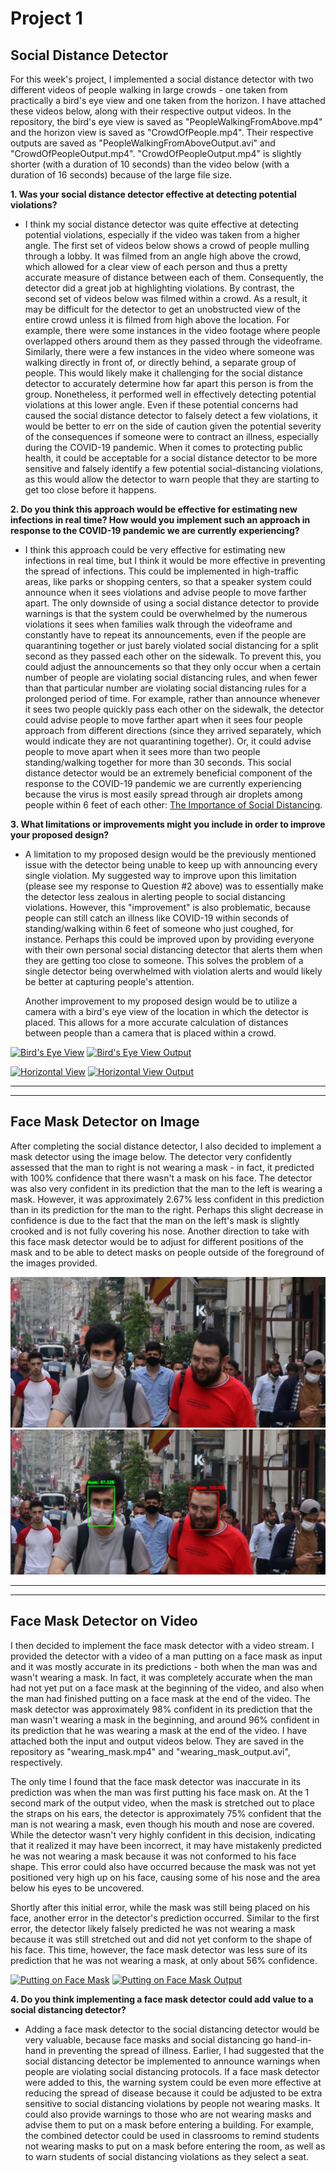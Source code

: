 # Project 1

## Social Distance Detector

For this week's project, I implemented a social distance detector with two different videos of people walking in large crowds - one taken from practically a bird's eye view and one taken from the horizon.  I have attached these videos below, along with their respective output videos. In the repository, the bird's eye view is saved as "PeopleWalkingFromAbove.mp4" and the horizon view is saved as "CrowdOfPeople.mp4".  Their respective outputs are saved as "PeopleWalkingFromAboveOutput.avi" and "CrowdOfPeopleOutput.mp4".  "CrowdOfPeopleOutput.mp4" is slightly shorter (with a duration of 10 seconds) than the video below (with a duration of 16 seconds) because of the large file size.

**1. Was your social distance detector effective at detecting potential violations?**
*   I think my social distance detector was quite effective at detecting potential violations, especially if the video was taken from a higher angle.  The first set of videos below shows a crowd of people mulling through a lobby.  It was filmed from an angle high above the crowd, which allowed for a clear view of each person and thus a pretty accurate measure of distance between each of them.  Consequently, the detector did a great job at highlighting violations.  By contrast, the second set of videos below was filmed within a crowd.  As a result, it may be difficult for the detector to get an unobstructed view of the entire crowd unless it is filmed from high above the location.  For example, there were some instances in the video footage where people overlapped others around them as they passed through the videoframe.  Similarly, there were a few instances in the video where someone was walking directly in front of, or directly behind, a separate group of people.  This would likely make it challenging for the social distance detector to accurately determine how far apart this person is from the group.  Nonetheless, it performed well in effectively detecting potential violations at this lower angle.  Even if these potential concerns had caused the social distance detector to falsely detect a few violations, it would be better to err on the side of caution given the potential severity of the consequences if someone were to contract an illness, especially during the COVID-19 pandemic.  When it comes to protecting public health, it could be acceptable for a social distance detector to be more sensitive and falsely identify a few potential social-distancing violations, as this would allow the detector to warn people that they are starting to get too close before it happens.

**2. Do you think this approach would be effective for estimating new infections in real time?  How would you implement such an approach in response to the COVID-19 pandemic we are currently experiencing?**

*    I think this approach could be very effective for estimating new infections in real time, but I think it would be more effective in preventing the spread of infections.  This could be implemented in high-traffic areas, like parks or shopping centers, so that a speaker system could announce when it sees violations and advise people to move farther apart.  The only downside of using a social distance detector to provide warnings is that the system could be overwhelmed by the numerous violations it sees when families walk through the videoframe and constantly have to repeat its announcements, even if the people are quarantining together or just barely violated social distancing for a split second as they passed each other on the sidewalk.  To prevent this, you could adjust the announcements so that they only occur when a certain number of people are violating social distancing rules, and when fewer than that particular number are violating social distancing rules for a prolonged period of time.  For example, rather than announce whenever it sees two people quickly pass each other on the sidewalk, the detector could advise people to move farther apart when it sees four people approach from different directions (since they arrived separately, which would indicate they are not quarantining together).  Or, it could advise people to move apart when it sees more than two people standing/walking together for more than 30 seconds.  This social distance detector would be an extremely beneficial component of the response to the COVID-19 pandemic we are currently experiencing because the virus is most easily spread through air droplets among people within 6 feet of each other:  [The Importance of Social Distancing](https://www.cdc.gov/coronavirus/2019-ncov/prevent-getting-sick/social-distancing.html).

**3. What limitations or improvements might you include in order to improve your proposed design?**
*    A limitation to my proposed design would be the previously mentioned issue with the detector being unable to keep up with announcing every single violation.  My suggested way to improve upon this limitation (please see my response to Question #2 above) was to essentially make the detector less zealous in alerting people to social distancing violations.  However, this "improvement" is also problematic, because people can still catch an illness like COVID-19 within seconds of standing/walking within 6 feet of someone who just coughed, for instance.  Perhaps this could be improved upon by providing everyone with their own personal social distancing detector that alerts them when they are getting too close to someone.  This solves the problem of a single detector being overwhelmed with violation alerts and would likely be better at capturing people's attention.

     Another improvement to my proposed design would be to utilize a camera with a bird's eye view of the location in which the detector is placed.  This allows for a more accurate calculation of distances between people than a camera that is placed within a crowd.


[![Bird's Eye View](http://img.youtube.com/vi/TC7n-eiKW5g/0.jpg)](https://www.youtube.com/watch?v=TC7n-eiKW5g)
[![Bird's Eye View Output](http://img.youtube.com/vi/F0czsZuDzzE/0.jpg)](https://www.youtube.com/watch?v=F0czsZuDzzE)

[![Horizontal View](http://img.youtube.com/vi/mQUsiAK9dSw/0.jpg)](https://www.youtube.com/watch?v=mQUsiAK9dSw)
[![Horizontal View Output](http://img.youtube.com/vi/ks1WRvpHM_M/0.jpg)](https://www.youtube.com/watch?v=ks1WRvpHM_M)

***
---

## Face Mask Detector on Image

   After completing the social distance detector, I also decided to implement a mask detector using the image below.  The detector very confidently assessed that the man to right is not wearing a mask - in fact, it predicted with 100% confidence that there wasn't a mask on his face.  The detector was also very confident in its prediction that the man to the left is wearing a mask.  However, it was approximately 2.67% less confident in this prediction than in its prediction for the man to the right.  Perhaps this slight decrease in confidence is due to the fact that the man on the left's mask is slightly crooked and is not fully covering his nose.  Another direction to take with this face mask detector would be to adjust for different positions of the mask and to be able to detect masks on people outside of the foreground of the images provided.

![](mask.jpg)  ![](mask_detected.PNG)

***
---

## Face Mask Detector on Video

   I then decided to implement the face mask detector with a video stream.  I provided the detector with a video of a man putting on a face mask as input and it was mostly accurate in its predictions - both when the man was and wasn't wearing a mask.  In fact, it was completely accurate when the man had not yet put on a face mask at the beginning of the video, and also when the man had finished putting on a face mask at the end of the video.  The mask detector was approximately 98% confident in its prediction that the man wasn't wearing a mask in the beginning, and around 96% confident in its prediction that he was wearing a mask at the end of the video.  I have attached both the input and output videos below.  They are saved in the repository as "wearing_mask.mp4" and "wearing_mask_output.avi", respectively.  

   The only time I found that the face mask detector was inaccurate in its prediction was when the man was first putting his face mask on.  At the 1 second mark of the output video, when the mask is stretched out to place the straps on his ears, the detector is approximately 75% confident that the man is not wearing a mask, even though his mouth and nose are covered.  While the detector wasn't very highly confident in this decision, indicating that it realized it may have been incorrect, it may have mistakenly predicted he was not wearing a mask because it was not conformed to his face shape.  This error could also have occurred because the mask was not yet positioned very high up on his face, causing some of his nose and the area below his eyes to be uncovered. 

   Shortly after this initial error, while the mask was still being placed on his face, another error in the detector's prediction occurred.  Similar to the first error, the detector likely falsely predicted he was not wearing a mask because it was still stretched out and did not yet conform to the shape of his face.  This time, however, the face mask detector was less sure of its prediction that he was not wearing a mask, at only about 56% confidence.    

[![Putting on Face Mask](http://img.youtube.com/vi/ipPDy4PzxPw/0.jpg)](https://www.youtube.com/watch?v=ipPDy4PzxPw)
[![Putting on Face Mask Output](http://img.youtube.com/vi/55F0QrmVgkM/0.jpg)](https://youtu.be/55F0QrmVgkM)

**4. Do you think implementing a face mask detector could add value to a social distancing detector?**
*   Adding a face mask detector to the social distancing detector would be very valuable, because face masks and social distancing go hand-in-hand in preventing the spread of illness.  Earlier, I had suggested that the social distancing detector be implemented to announce warnings when people are violating social distancing protocols.  If a face mask detector were added to this, the warning system could be even more effective at reducing the spread of disease because it could be adjusted to be extra sensitive to social distancing violations by people not wearing masks.  It could also provide warnings to those who are not wearing masks and advise them to put on a mask before entering a building.  For example, the combined detector could be used in classrooms to remind students not wearing masks to put on a mask before entering the room, as well as to warn students of social distancing violations as they select a seat.
